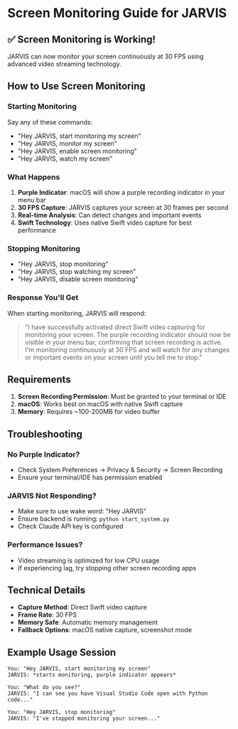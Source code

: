 # Screen Monitoring Guide for JARVIS

## ✅ Screen Monitoring is Working!

JARVIS can now monitor your screen continuously at 30 FPS using advanced video streaming technology.

## How to Use Screen Monitoring

### Starting Monitoring
Say any of these commands:
- "Hey JARVIS, start monitoring my screen"
- "Hey JARVIS, monitor my screen"
- "Hey JARVIS, enable screen monitoring"
- "Hey JARVIS, watch my screen"

### What Happens
1. **Purple Indicator**: macOS will show a purple recording indicator in your menu bar
2. **30 FPS Capture**: JARVIS captures your screen at 30 frames per second
3. **Real-time Analysis**: Can detect changes and important events
4. **Swift Technology**: Uses native Swift video capture for best performance

### Stopping Monitoring
- "Hey JARVIS, stop monitoring"
- "Hey JARVIS, stop watching my screen"
- "Hey JARVIS, disable screen monitoring"

### Response You'll Get
When starting monitoring, JARVIS will respond:
> "I have successfully activated direct Swift video capturing for monitoring your screen. The purple recording indicator should now be visible in your menu bar, confirming that screen recording is active. I'm monitoring continuously at 30 FPS and will watch for any changes or important events on your screen until you tell me to stop."

## Requirements

1. **Screen Recording Permission**: Must be granted to your terminal or IDE
2. **macOS**: Works best on macOS with native Swift capture
3. **Memory**: Requires ~100-200MB for video buffer

## Troubleshooting

### No Purple Indicator?
- Check System Preferences → Privacy & Security → Screen Recording
- Ensure your terminal/IDE has permission enabled

### JARVIS Not Responding?
- Make sure to use wake word: "Hey JARVIS"
- Ensure backend is running: `python start_system.py`
- Check Claude API key is configured

### Performance Issues?
- Video streaming is optimized for low CPU usage
- If experiencing lag, try stopping other screen recording apps

## Technical Details
- **Capture Method**: Direct Swift video capture
- **Frame Rate**: 30 FPS
- **Memory Safe**: Automatic memory management
- **Fallback Options**: macOS native capture, screenshot mode

## Example Usage Session
```
You: "Hey JARVIS, start monitoring my screen"
JARVIS: *starts monitoring, purple indicator appears*

You: "What do you see?"
JARVIS: "I can see you have Visual Studio Code open with Python code..."

You: "Hey JARVIS, stop monitoring"
JARVIS: "I've stopped monitoring your screen..."
```